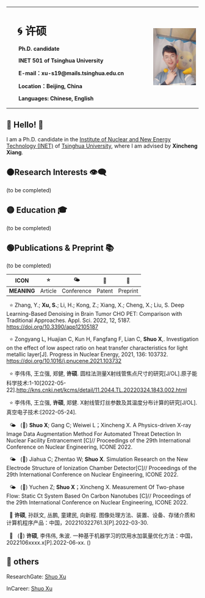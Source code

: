 
<body background="./figures/b.jpg">
</body>


<table border="0">
  <tr>
    <td width="75%">
      <h1>&ensp; &#x1F300;	许硕</h1>   
      <p><b> &ensp;&ensp;&ensp; Ph.D. candidate</b></p>
      <p><b> &ensp;&ensp;&ensp; INET 501 of Tsinghua University</b></p>
      <p><b> &ensp;&ensp;&ensp; E-mail：xu-s19@mails.tsinghua.edu.cn</b></p>
      <p><b> &ensp;&ensp;&ensp; Location：Beijing, China</b></p>
      <p><b> &ensp;&ensp;&ensp; Languages: Chinese, English</b></p>
    </td>
    <td width="25%">
      <img src="/figures/m.jpg" width="100%">   
    </td>
  </tr>
</table>  

## &#x1F535; Hello! 👋

I am a Ph.D. candidate in the [Institute of Nuclear and New Energy Technology (INET)](https://www.inet.tsinghua.edu.cn/index.htm) of [Tsinghua University](https://www.tsinghua.edu.cn/), where I am advised by **Xincheng Xiang**. 

## &#x1F7E0;Research Interests 👁‍🗨

(to be completed)

## &#x1F7E1; Education 🎓

(to be completed)

## &#x1F7E2;Publications & Preprint 📚 

(to be completed)  
<!--注释(&nbsp; &#x2B50; : Publications &nbsp; &#x1F324; : Preprint &nbsp;)-->

ICON   |   &#x2B50;  | &#x1F324; | &#x1F514;| &#x1F4DD; 
   --   | --          | --        |  --      |  --  
**MEANING** | Article     | Conference|  Patent  |  Preprint  

&nbsp; &#x2B50; Zhang, Y.; **Xu, S.**; Li, H.; Kong, Z.; Xiang, X.; Cheng, X.; Liu, S. Deep Learning-Based Denoising in Brain Tumor CHO PET: Comparison with Traditional Approaches. Appl. Sci. 2022, 12, 5187. https://doi.org/10.3390/app12105187

&nbsp; &#x2B50; Zongyang L, Huajian C, Kun H, Fangfang F, Lian C, **Shuo X**,. Investigation on the effect of low aspect ratio on heat transfer characteristics for light metallic layer[J]. Progress in Nuclear Energy, 2021, 136: 103732. https://doi.org/10.1016/j.pnucene.2021.103732

&nbsp; &#x2B50; 李伟伟, 王立强, 郑健, **许硕**. 圆柱法测量X射线管焦点尺寸的研究[J/OL].原子能科学技术:1-10[2022-05-22].http://kns.cnki.net/kcms/detail/11.2044.TL.20220324.1843.002.html

&nbsp; &#x2B50; 李伟伟, 王立强, **许硕**, 郑健. X射线管灯丝参数及其温度分布计算的研究[J/OL].真空电子技术:[2022-05-24].

&nbsp; &#x1F324; &nbsp; (&#x1F4DD;)   **Shuo X**; Gang C; Weiwei L；Xincheng X. A Physics-driven X-ray Image Data Augmentation Method For Automated Threat Detection In Nuclear Facility Entrancement [C]// Proceedings of the 29th International Conference on Nuclear Engineering, ICONE 2022.

&nbsp; &#x1F324; &nbsp; (&#x1F4DD;)  Jiahua C; Zhentao W; **Shuo X**.  Simulation Research on the New Electrode Structure of Ionization Chamber Detector[C]// Proceedings of the 29th International Conference on Nuclear Engineering, ICONE 2022.

&nbsp; &#x1F324; &nbsp; (&#x1F4DD;)  Yuchen Z; **Shuo X**；Xincheng X. Measurement Of Two-phase Flow: Static Ct System Based On Carbon Nanotubes [C]// Proceedings of the 29th International Conference on Nuclear Engineering, ICONE 2022.

&nbsp; &#x1F514; **许硕**, 孙跃文, 丛鹏, 童建民, 向新程. 图像处理方法、装置、设备、存储介质和计算机程序产品：中国，202210322761.3[P].2022-03-30.

&nbsp; &#x1F514; &nbsp; (&#x1F4DD;)  **许硕**, 李伟伟, 朱波. 一种基于机器学习的饮用水加氯量优化方法：中国，2022106xxxx.x[P].2022-06-xx. ()

## &#x1F534; others

ResearchGate: [Shuo Xu](https://www.researchgate.net/profile/Shuo-Xu-21)

InCareer: [Shuo Xu](https://www.linkedin.cn/incareer/in/%E7%A1%95-%E8%AE%B8-5493811ba?originalSubdomain=cn)

 
